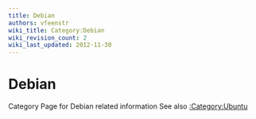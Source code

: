 ```yaml
---
title: Debian
authors: vfeenstr
wiki_title: Category:Debian
wiki_revision_count: 2
wiki_last_updated: 2012-11-30
---
```


# Debian

Category Page for Debian related information See also [:Category:Ubuntu](:Category:Ubuntu)
